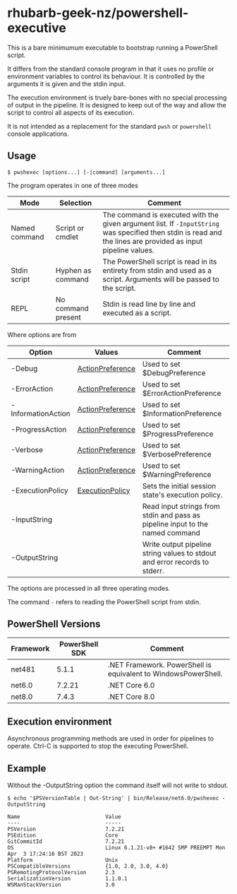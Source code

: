 # rhubarb-geek-nz/powershell-executive

This is a bare minimumum executable to bootstrap running a PowerShell script.

It differs from the standard console program in that it uses no profile or environment variables to control its behaviour. It is controlled by the arguments it is given and the stdin input.

The execution environment is truely bare-bones with no special processing of output in the pipeline. It is designed to keep out of the way and allow the script to control all aspects of its execution.

It is not intended as a replacement for the standard `pwsh` or `powershell` console applications.

## Usage

```
$ pwshexec [options...] [-|command] [arguments...]
```

The program operates in one of three modes

Mode | Selection | Comment
-----|-----------|--------
Named command | Script or cmdlet | The command is executed with the given argument list. If `-InputString` was specified then stdin is read and the lines are provided as input pipeline values.
Stdin script | Hyphen as command | The PowerShell script is read in its entirety from stdin and used as a script. Arguments will be passed to the script.
REPL | No command present | Stdin is read line by line and executed as a script.

Where options are from

Option | Values | Comment
-------|--------|--------
-Debug | [ActionPreference](https://learn.microsoft.com/en-us/dotnet/api/system.management.automation.actionpreference) | Used to set $DebugPreference
-ErrorAction | [ActionPreference](https://learn.microsoft.com/en-us/dotnet/api/system.management.automation.actionpreference) | Used to set $ErrorActionPreference
-InformationAction | [ActionPreference](https://learn.microsoft.com/en-us/dotnet/api/system.management.automation.actionpreference) | Used to set $InformationPreference
-ProgressAction | [ActionPreference](https://learn.microsoft.com/en-us/dotnet/api/system.management.automation.actionpreference) | Used to set $ProgressPreference
-Verbose | [ActionPreference](https://learn.microsoft.com/en-us/dotnet/api/system.management.automation.actionpreference) | Used to set $VerbosePreference
-WarningAction | [ActionPreference](https://learn.microsoft.com/en-us/dotnet/api/system.management.automation.actionpreference) | Used to set $WarningPreference
-ExecutionPolicy | [ExecutionPolicy](https://learn.microsoft.com/en-us/dotnet/api/microsoft.powershell.executionpolicy?view) | Sets the initial session state's execution policy.
-InputString | | Read input strings from stdin and pass as pipeline input to the named command
-OutputString | | Write output pipeline string values to stdout and error records to stderr.

The options are processed in all three operating modes.

The command `-` refers to reading the PowerShell script from stdin.

## PowerShell Versions

Framework | PowerShell SDK | Comment
----------|----------------|--------
net481 | 5.1.1 | .NET Framework. PowerShell is equivalent to WindowsPowerShell.
net6.0 | 7.2.21 | .NET Core 6.0
net8.0 | 7.4.3 | .NET Core 8.0

## Execution environment

Asynchronous programming methods are used in order for pipelines to operate. Ctrl-C is supported to stop the executing PowerShell.

## Example

Without the -OutputString option the command itself will not write to stdout.

```
$ echo '$PSVersionTable | Out-String' | bin/Release/net6.0/pwshexec -OutputString

Name                           Value
----                           -----
PSVersion                      7.2.21
PSEdition                      Core
GitCommitId                    7.2.21
OS                             Linux 6.1.21-v8+ #1642 SMP PREEMPT Mon Apr  3 17:24:16 BST 2023
Platform                       Unix
PSCompatibleVersions           {1.0, 2.0, 3.0, 4.0}
PSRemotingProtocolVersion      2.3
SerializationVersion           1.1.0.1
WSManStackVersion              3.0
```
